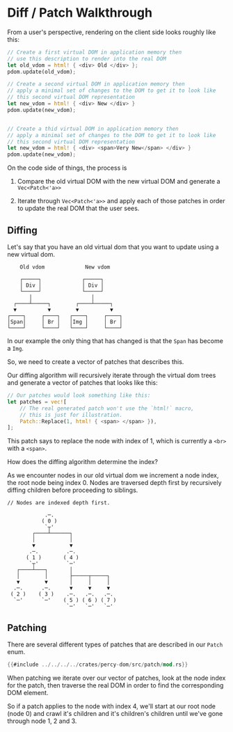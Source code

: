 # Diff / Patch Walkthrough

From a user's perspective, rendering on the client side looks roughly like this:

```rust
// Create a first virtual DOM in application memory then
// use this description to render into the real DOM
let old_vdom = html! { <div> Old </div> };
pdom.update(old_vdom);

// Create a second virtual DOM in application memory then
// apply a minimal set of changes to the DOM to get it to look like
// this second virtual DOM representation
let new_vdom = html! { <div> New </div> }
pdom.update(new_vdom);


// Create a thid virtual DOM in application memory then
// apply a minimal set of changes to the DOM to get it to look like
// this second virtual DOM representation
let new_vdom = html! { <div> <span>Very New</span> </div> }
pdom.update(new_vdom);
```

On the code side of things, the process is

1. Compare the old virtual DOM with the new virtual DOM and generate a `Vec<Patch<'a>>`

2. Iterate through `Vec<Patch<'a>>` and apply each of those patches in order to update the real DOM
that the user sees.

## Diffing

Let's say that you have an old virtual dom that you want to update using a new virtual dom.

 ```ignore
     Old vdom             New vdom

     ┌─────┐             ┌─────┐
     │ Div │             │ Div │
     └─────┘             └─────┘
        │                   │
   ┌────┴─────┐        ┌────┴─────┐
   ▼          ▼        ▼          ▼
┌────┐     ┌────┐   ┌────┐     ┌────┐
│Span│     │ Br │   │Img │     │ Br │
└────┘     └────┘   └────┘     └────┘
```

In our example the only thing that has changed is that the `Span` has become a `Img`.

So, we need to create a vector of patches that describes this.

Our diffing algorithm will recursively iterate through the virtual dom trees and generate a vector
of patches that looks like this:

```rust
// Our patches would look something like this:
let patches = vec![
    // The real generated patch won't use the `html!` macro,
    // this is just for illustration.
    Patch::Replace(1, html! { <span> </span> }),
];
```

This patch says to replace the node with index of 1, which is currently a `<br>` with a `<span>`.

How does the diffing algorithm determine the index?

As we encounter nodes in our old virtual dom we increment a node index, the root node being index 0.
Nodes are traversed depth first by recursively diffing children before proceeding to siblings.

 ```ignore
// Nodes are indexed depth first.

             .─.
            ( 0 )
             `┬'
         ┌────┴──────┐
         │           │
         ▼           ▼
        .─.         .─.
       ( 1 )       ( 4 )
        `┬'         `─'
    ┌────┴───┐       │
    │        │       ├─────┬─────┐
    ▼        ▼       │     │     │
   .─.      .─.      ▼     ▼     ▼
  ( 2 )    ( 3 )    .─.   .─.   .─.
   `─'      `─'    ( 5 ) ( 6 ) ( 7 )
                    `─'   `─'   `─'
 ```

## Patching


There are several different types of patches that are described in our `Patch` enum.

 ```rust
{{#include ../../../../crates/percy-dom/src/patch/mod.rs}}
 ```

When patching we iterate over our vector of patches, look at the node index for the patch, then
traverse the real DOM in order to find the corresponding DOM element.

So if a patch applies to the node with index 4, we'll start at our root node (node 0) and crawl it's children
and it's children's children until we've gone through node 1, 2 and 3.
